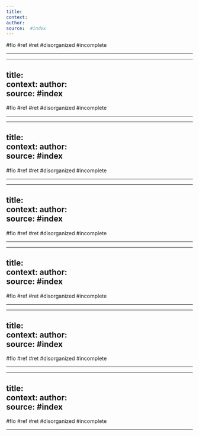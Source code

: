 ```yaml
---
title:   
context: 
author:  
source:  #index
---
```


#flo #ref #ret 
#disorganized #incomplete

---
---
title:   
context: 
author:  
source:  #index
---

#flo #ref #ret 
#disorganized #incomplete

---

---
title:   
context: 
author:  
source:  #index
---

#flo #ref #ret 
#disorganized #incomplete

---
---
title:   
context: 
author:  
source:  #index
---

#flo #ref #ret 
#disorganized #incomplete

---
---
title:   
context: 
author:  
source:  #index
---

#flo #ref #ret 
#disorganized #incomplete

---
---
title:   
context: 
author:  
source:  #index
---

#flo #ref #ret 
#disorganized #incomplete

---
---
title:   
context: 
author:  
source:  #index
---

#flo #ref #ret 
#disorganized #incomplete

---
